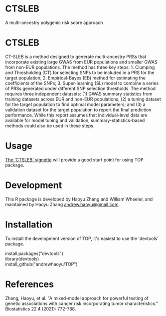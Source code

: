 # CTSLEB
A multi-ancestry polygenic risk score approach


CTSLEB
=======
CT-SLEB is a method designed to generate multi-ancestry PRSs that incorporate existing large GWAS from EUR populations and smaller GWAS from non-EUR populations. The method has three key steps: 1. Clumping and Thresholding (CT) for selecting SNPs to be included in a PRS for the target population; 2. Empirical-Bayes (EB) method for estimating the coefficients of the SNPs; 3. Super-learning (SL) model to combine a series of PRSs generated under different SNP selection thresholds. The method requires three independent datasets: (1) GWAS summary statistics from training datasets across EUR and non-EUR populations; (2) a tuning dataset for the target population to find optimal model parameters; and (3) a validation dataset for the target population to report the final prediction performance. While this report assumes that individual-level data are available for model tuning and validation, summary-statistics-based methods could also be used in these steps. 

Usage
=======
[The 'CTSLEB' vignette](https://github.com/andrewhaoyu/TOP/blob/master/inst/TOP.pdf) will provide a good start point for using TOP package.


Development 
=======
This R package is developed by Haoyu Zhang and William Wheeler, and maintained by Haoyu Zhang <andrew.haoyu@gmail.com>.

Installation
=======
To install the development version of TOP, it's easiest to use the 'devtools' package.

install.packages("devtools")  
library(devtools)  
install_github("andrewhaoyu/TOP")

References
=======
Zhang, Haoyu, et al. "A mixed-model approach for powerful testing of genetic associations with cancer risk incorporating tumor characteristics." Biostatistics 22.4 (2021): 772-788.

